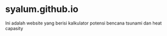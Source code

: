 # syalum.github.io
Ini adalah website yang berisi kalkulator potensi bencana tsunami dan heat capasity

